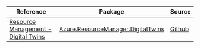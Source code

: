 | Reference | Package | Source |
|---|---|---|
|[Resource Management - Digital Twins](resourcemanager.digitaltwins-readme.md)|[Azure.ResourceManager.DigitalTwins](https://www.nuget.org/packages/Azure.ResourceManager.DigitalTwins)|[Github](https://github.com/Azure/azure-sdk-for-net/blob/main/sdk/digitaltwins/Azure.ResourceManager.DigitalTwins)|
